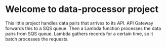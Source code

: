 # Welcome to data-processor project

This little project handles data pairs that arrives to its API.
API Gateway forwards this to a SQS queue.
Then a Lambda function processes the data pairs from SQS queue.
Lambda gathers records for a certain time, so it batch processes the requests.

